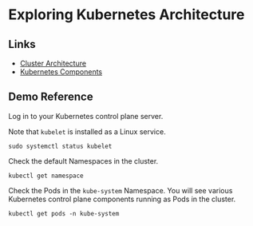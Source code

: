 # Exploring Kubernetes Architecture

## Links
- [Cluster Architecture](https://kubernetes.io/docs/concepts/architecture/)
- [Kubernetes Components](https://kubernetes.io/docs/concepts/overview/components/)

## Demo Reference
Log in to your Kubernetes control plane server.

Note that `kubelet` is installed as a Linux service.

```
sudo systemctl status kubelet
```

Check the default Namespaces in the cluster.

```
kubectl get namespace
```

Check the Pods in the `kube-system` Namespace. You will see various Kubernetes control plane components running as Pods in the cluster.

```
kubectl get pods -n kube-system
```

